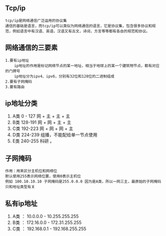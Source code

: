 ## Tcp/ip
	tcp/ip是网络通信广泛运用的协议集
	通信的基础是语言，而tcp/ip可以类似为网络通信的语言，它是协议集，包含很多协议和规范，例如语言中有汉语、英语，汉语又有古文，诗词，方言等等都有各自的规范和协议。
## 网络通信的三要素
	1.要有ip地址
		ip地址的作用是标记网络节点的某一地址，相当于地球上的某一个建筑物节点，都有对应的门牌号
		ip地址分为ipv4、ipv6，分别有32位和128位的二进制组成
	2.要有子网掩码
	3.要有路由
## ip地址分类
1. A类 0 - 127    网 + 主 + 主 + 主
2. B类 128-191  网 + 网 + 主 + 主
3. C类 192-223  网 + 网 + 网 + 主
4. D类 224-239 组播，不能配给单一节点使用
5. E类 240-255 科研 。
## 子网掩码
	作用：用来区分主机位和网络位
	默认使用255表示网络位置，使用0表示主机位
	例如 100.10.10.10 子网掩码是255.0.0.0 因为是A类，所以一网三主，最原始的子网掩码只和地址类型有关
## 私有ip地址
1. A类 ： 10.0.0.0 - 10.255.255.255
2. B类 ： 172.16.0.0 - 172.31.255.255
3. C类 ： 192.168.0.1 - 192.168.255.255
